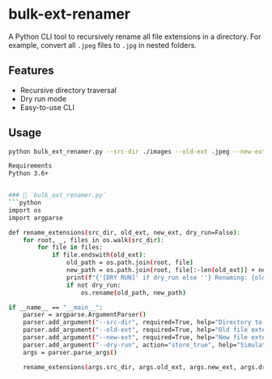 # bulk-ext-renamer

A Python CLI tool to recursively rename all file extensions in a directory. For example, convert all `.jpeg` files to `.jpg` in nested folders.

## Features
- Recursive directory traversal
- Dry run mode
- Easy-to-use CLI

## Usage
```bash
python bulk_ext_renamer.py --src-dir ./images --old-ext .jpeg --new-ext .jpg

Requirements
Python 3.6+


### 🧠 `bulk_ext_renamer.py`
```python
import os
import argparse

def rename_extensions(src_dir, old_ext, new_ext, dry_run=False):
    for root, _, files in os.walk(src_dir):
        for file in files:
            if file.endswith(old_ext):
                old_path = os.path.join(root, file)
                new_path = os.path.join(root, file[:-len(old_ext)] + new_ext)
                print(f"{'[DRY RUN]' if dry_run else ''} Renaming: {old_path} -> {new_path}")
                if not dry_run:
                    os.rename(old_path, new_path)

if __name__ == "__main__":
    parser = argparse.ArgumentParser()
    parser.add_argument("--src-dir", required=True, help="Directory to scan")
    parser.add_argument("--old-ext", required=True, help="Old file extension (e.g. .jpeg)")
    parser.add_argument("--new-ext", required=True, help="New file extension (e.g. .jpg)")
    parser.add_argument("--dry-run", action="store_true", help="Simulate renaming")
    args = parser.parse_args()

    rename_extensions(args.src_dir, args.old_ext, args.new_ext, args.dry_run)
